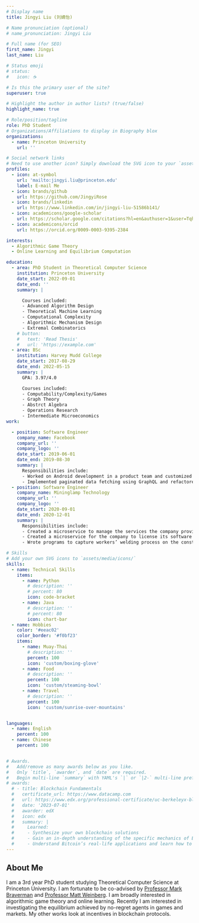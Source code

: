 ```yaml
---
# Display name
title: Jingyi Liu (刘婧怡)

# Name pronunciation (optional)
# name_pronunciation: Jingyi Liu

# Full name (for SEO)
first_name: Jingyi
last_name: Liu

# Status emoji
# status:
#   icon: ☕️

# Is this the primary user of the site?
superuser: true

# Highlight the author in author lists? (true/false)
highlight_name: true

# Role/position/tagline
role: PhD Student
# Organizations/Affiliations to display in Biography blox
organizations:
  - name: Princeton University
    url: ''

# Social network links
# Need to use another icon? Simply download the SVG icon to your `assets/media/icons/` folder.
profiles:
  - icon: at-symbol
    url: 'mailto:jingyi.liu@princeton.edu'
    label: E-mail Me
  - icon: brands/github
    url: https://github.com/JingyiRose
  - icon: brands/linkedin
    url: https://www.linkedin.com/in/jingyi-liu-51586b141/
  - icon: academicons/google-scholar
    url: https://scholar.google.com/citations?hl=en&authuser=1&user=TqhFrIoAAAAJ
  - icon: academicons/orcid
    url: https://orcid.org/0009-0003-9395-2384

interests:
  - Algorithmic Game Theory
  - Online Learning and Equilibrium Computation

education:
  - area: PhD Student in Theoretical Computer Science
    institution: Princeton University
    date_start: 2022-09-01
    date_end: ''
    summary: |

      Courses included:
      - Advanced Algorithm Design
      - Theoretical Machine Learning
      - Computational Complexity
      - Algorithmic Mechanism Design
      - Extremal Combinatorics
    # button:
    #   text: 'Read Thesis'
    #   url: 'https://example.com'
  - area: BSc 
    institution: Harvey Mudd College
    date_start: 2017-08-29
    date_end: 2022-05-15
    summary: |
      GPA: 3.97/4.0

      Courses included:
      - Computability/Complexity/Games
      - Graph Theory
      - Abstrct Algebra
      - Operations Research
      - Intermediate Microeconomics
work:

  - position: Software Engineer
    company_name: Facebook
    company_url: ''
    company_logo: ''
    date_start: 2019-06-01
    date_end: 2019-08-30
    summary: |
      Responsibilities include:
      - Worked on Android development in a product team and customized content creation page
      - Implemented paginated data fetching using GraphQL and refactored a surface view
  - position: Software Engineer
    company_name: Mininglamp Technology
    company_url: ''
    company_logo: ''
    date_start: 2020-09-01
    date_end: 2020-12-01
    summary: |
      Responsibilities include:
      - Created a microservice to manage the services the company provides to its clients
      - Created a microservice for the company to license its software products
      - Wrote programs to capture workers’ welding process on the construction site through IoT cameras and send that data to the computer vision team to evaluate whether the workers’ job was properly performed

# Skills
# Add your own SVG icons to `assets/media/icons/`
skills:
  - name: Technical Skills
    items:
      - name: Python
        # description: ''
        # percent: 80
        icon: code-bracket
      - name: Java
        # description: ''
        # percent: 80
        icon: chart-bar
  - name: Hobbies
    color: '#eeac02'
    color_border: '#f0bf23'
    items:
      - name: Muay-Thai
        # description: ''
        percent: 100
        icon: 'custom/boxing-glove'
      - name: Food
        # description: ''
        percent: 100
        icon: 'custom/steaming-bowl'
      - name: Travel
        # description: ''
        percent: 100
        icon: 'custom/sunrise-over-mountains'


languages:
  - name: English
    percent: 100
  - name: Chinese
    percent: 100


# Awards.
#   Add/remove as many awards below as you like.
#   Only `title`, `awarder`, and `date` are required.
#   Begin multi-line `summary` with YAML's `|` or `|2-` multi-line prefix and indent 2 spaces below.
# awards:
  # - title: Blockchain Fundamentals
  #   certificate_url: https://www.datacamp.com
  #   url: https://www.edx.org/professional-certificate/uc-berkeleyx-blockchain-fundamentals
  #   date: '2023-07-01'
  #   awarder: edX
  #   icon: edx
  #   summary: |
  #     Learned:
  #     - Synthesize your own blockchain solutions
  #     - Gain an in-depth understanding of the specific mechanics of Bitcoin
  #     - Understand Bitcoin’s real-life applications and learn how to attack and destroy Bitcoin, Ethereum, smart contracts and Dapps, and alternatives to Bitcoin’s Proof-of-Work consensus algorithm
---
```


## About Me

I am a 3rd year PhD student studying Theoretical Computer Science at Princeton University. I am fortunate to be co-advised by [Professor Mark Braverman](https://mbraverm.princeton.edu/) and [Professor Matt Weinberg](https://www.cs.princeton.edu/~smattw/).  I am broadly interested in algorithmic game theory and online learning. Recently I am interested in investigating the equilibrium achieved by no-regret agents in games and markets. My other works look at incentives in blockchain protocols.


